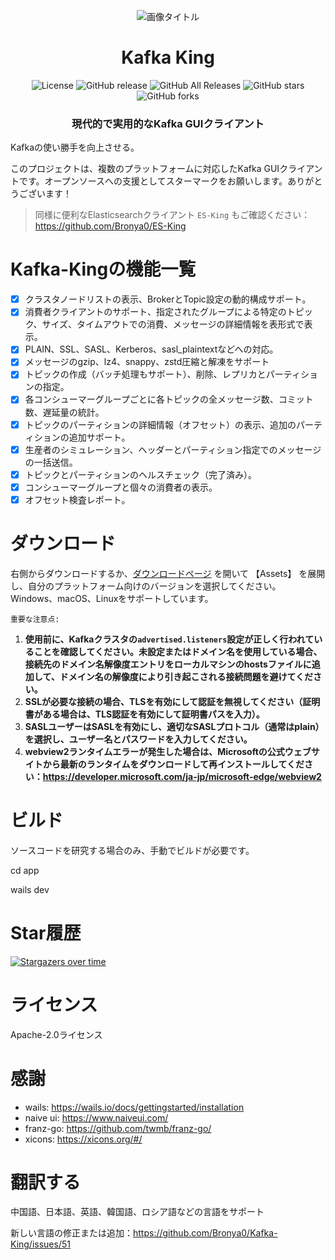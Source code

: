 <p align="center">
  <img src="../snap/icon.ico" alt="画像タイトル">
</p>
<h1 align="center">Kafka King </h1>

<div align="center">

![License](https://img.shields.io/github/license/Bronya0/Kafka-King)
![GitHub release](https://img.shields.io/github/release/Bronya0/Kafka-King)
![GitHub All Releases](https://img.shields.io/github/downloads/Bronya0/Kafka-King/total)
![GitHub stars](https://img.shields.io/github/stars/Bronya0/Kafka-King)
![GitHub forks](https://img.shields.io/github/forks/Bronya0/Kafka-King.svg?style=flat-square)

<h3 align="center">現代的で実用的なKafka GUIクライアント</h3>

</div>

Kafkaの使い勝手を向上させる。

このプロジェクトは、複数のプラットフォームに対応したKafka GUIクライアントです。オープンソースへの支援としてスターマークをお願いします。ありがとうございます！

> 同様に便利なElasticsearchクライアント `ES-King` もご確認ください：https://github.com/Bronya0/ES-King


# Kafka-Kingの機能一覧
- [x] クラスタノードリストの表示、BrokerとTopic設定の動的構成サポート。
- [x] 消費者クライアントのサポート、指定されたグループによる特定のトピック、サイズ、タイムアウトでの消費、メッセージの詳細情報を表形式で表示。
- [x] PLAIN、SSL、SASL、Kerberos、sasl_plaintextなどへの対応。
- [x] メッセージのgzip、lz4、snappy、zstd圧縮と解凍をサポート
- [x] トピックの作成（バッチ処理もサポート）、削除、レプリカとパーティションの指定。
- [x] 各コンシューマーグループごとに各トピックの全メッセージ数、コミット数、遅延量の統計。
- [x] トピックのパーティションの詳細情報（オフセット）の表示、追加のパーティションの追加サポート。
- [x] 生産者のシミュレーション、ヘッダーとパーティション指定でのメッセージの一括送信。
- [x] トピックとパーティションのヘルスチェック（完了済み）。
- [x] コンシューマーグループと個々の消費者の表示。
- [x] オフセット検査レポート。

# ダウンロード
右側からダウンロードするか、[ダウンロードページ](https://github.com/Bronya0/Kafka-King/releases) を開いて 【Assets】 を展開し、自分のプラットフォーム向けのバージョンを選択してください。Windows、macOS、Linuxをサポートしています。

`重要な注意点:`

1. **使用前に、Kafkaクラスタの`advertised.listeners`設定が正しく行われていることを確認してください。未設定またはドメイン名を使用している場合、接続先のドメイン名解像度エントリをローカルマシンのhostsファイルに追加して、ドメイン名の解像度により引き起こされる接続問題を避けてください。**
2. **SSLが必要な接続の場合、TLSを有効にして認証を無視してください（証明書がある場合は、TLS認証を有効にして証明書パスを入力）。**
3. **SASLユーザーはSASLを有効にし、適切なSASLプロトコル（通常はplain）を選択し、ユーザー名とパスワードを入力してください。**
4. **webview2ランタイムエラーが発生した場合は、Microsoftの公式ウェブサイトから最新のランタイムをダウンロードして再インストールしてください：https://developer.microsoft.com/ja-jp/microsoft-edge/webview2**



# ビルド
ソースコードを研究する場合のみ、手動でビルドが必要です。

cd app

wails dev


# Star履歴
[![Stargazers over time](https://starchart.cc/Bronya0/Kafka-King.svg)](https://starchart.cc/Bronya0/Kafka-King)


# ライセンス
Apache-2.0ライセンス

# 感謝
- wails: https://wails.io/docs/gettingstarted/installation
- naive ui: https://www.naiveui.com/
- franz-go: https://github.com/twmb/franz-go/
- xicons: https://xicons.org/#/

# 翻訳する
中国語、日本語、英語、韓国語、ロシア語などの言語をサポート

新しい言語の修正または追加：https://github.com/Bronya0/Kafka-King/issues/51
